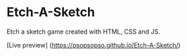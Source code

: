 # Etch-A-Sketch

Etch a sketch game created with HTML, CSS and JS.

[Live preview] (https://psopsopso.github.io/Etch-A-Sketch/) 

